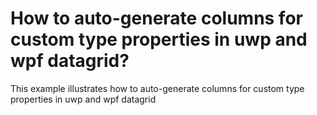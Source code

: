 # How to auto-generate columns for custom type properties in uwp and wpf datagrid?
This example illustrates how to auto-generate columns for custom type properties in uwp and wpf datagrid
